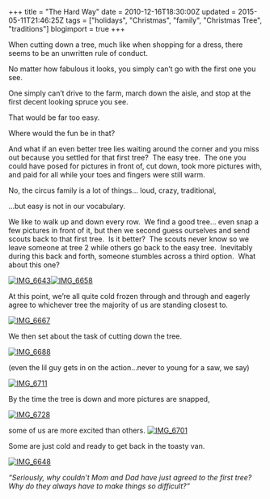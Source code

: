 +++
title = "The Hard Way"
date = 2010-12-16T18:30:00Z
updated = 2015-05-11T21:46:25Z
tags = ["holidays", "Christmas", "family", "Christmas Tree", "traditions"]
blogimport = true 
+++

When cutting down a tree, much like when shopping for a dress, there seems to be an unwritten rule of conduct.

No matter how fabulous it looks, you simply can’t go with the first one you see. 

One simply can’t drive to the farm, march down the aisle, and stop at the first decent looking spruce you see. 

That would be far too easy.&#160; 

Where would the fun be in that?

And what if an even better tree lies waiting around the corner and you miss out because you settled for that first tree?&#160; The easy tree.&#160; The one you could have posed for pictures in front of, cut down, took more pictures with, and paid for all while your toes and fingers were still warm. 

No, the circus family is a lot of things… loud, crazy, traditional, 

…but easy is not in our vocabulary.

We like to walk up and down every row.&#160; We find a good tree… even snap a few pictures in front of it, but then we second guess ourselves and send scouts back to that first tree.&#160; Is it better?&#160; The scouts never know so we leave someone at tree 2 while others go back to the easy tree.&#160; Inevitably during this back and forth, someone stumbles across a third option.&#160; What about this one?&#160; 

[![IMG_6643](https://latc.s3.amazonaws.com/wp-content/uploads/2010/12/IMG_6643.jpg "IMG_6643")](https://latc.s3.amazonaws.com/wp-content/uploads/2010/12/IMG_6643.jpg)[![IMG_6658](https://latc.s3.amazonaws.com/wp-content/uploads/2010/12/IMG_6658.jpg "IMG_6658")](https://latc.s3.amazonaws.com/wp-content/uploads/2010/12/IMG_6658.jpg)

At this point, we’re all quite 
cold
 frozen through and through and eagerly agree to whichever tree the majority of us are standing closest to.&#160; 

[![IMG_6667](https://latc.s3.amazonaws.com/wp-content/uploads/2010/12/IMG_6667.jpg "IMG_6667")](https://latc.s3.amazonaws.com/wp-content/uploads/2010/12/IMG_6667.jpg)

We then set about the task of cutting down the tree. 

[![IMG_6688](https://latc.s3.amazonaws.com/wp-content/uploads/2010/12/IMG_6688.jpg "IMG_6688")](https://latc.s3.amazonaws.com/wp-content/uploads/2010/12/IMG_6688.jpg)

 (even the lil guy gets in on the action…never to young for a saw, we say)

[![IMG_6711](https://latc.s3.amazonaws.com/wp-content/uploads/2010/12/IMG_6711.jpg "IMG_6711")](https://latc.s3.amazonaws.com/wp-content/uploads/2010/12/IMG_6711.jpg)

By the time the tree is down and more pictures are snapped, 

[![IMG_6728](https://latc.s3.amazonaws.com/wp-content/uploads/2010/12/IMG_6728.jpg "IMG_6728")](https://latc.s3.amazonaws.com/wp-content/uploads/2010/12/IMG_6728.jpg)

some of us are more excited than others. [![IMG_6701](https://latc.s3.amazonaws.com/wp-content/uploads/2010/12/IMG_6701.jpg "IMG_6701")](https://latc.s3.amazonaws.com/wp-content/uploads/2010/12/IMG_6701.jpg) 

Some are just cold and ready to get back in the toasty van.&#160; 

[![IMG_6648](https://latc.s3.amazonaws.com/wp-content/uploads/2010/12/IMG_6648.jpg "IMG_6648")](https://latc.s3.amazonaws.com/wp-content/uploads/2010/12/IMG_6648.jpg)

_“Seriously, why couldn’t Mom and Dad have just agreed to the first tree? Why do they always have to make things so difficult?”_
